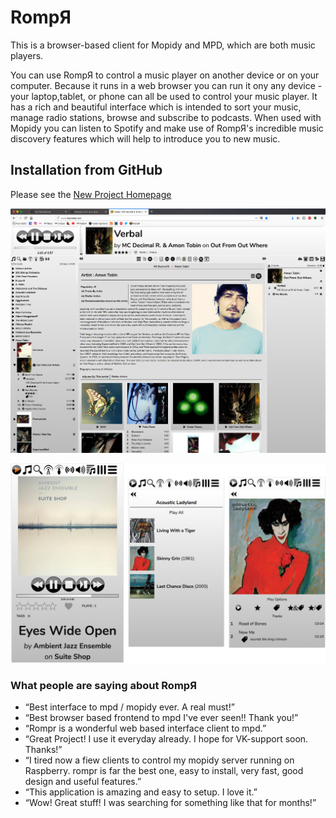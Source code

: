 # RompЯ
This is a browser-based client for Mopidy and MPD, which are both music players.

You can use RompЯ to control a music player on another device or on your computer. Because it runs in a web browser you can run it ony any device - your laptop,tablet, or phone can all be used to control your music player.
It has a rich and beautiful interface which is intended to sort your music, manage radio stations, browse and subscribe to podcasts.
When used with Mopidy you can listen to Spotify and make use of RompЯ's incredible music discovery features which will help to introduce you to new music.

## Installation from GitHub
Please see the [New Project Homepage](https://fatg3erman.github.io/RompR/)

![](docs/images/rompr-1.png)

![](docs/images/rompr-on-a-phone.png)

### What people are saying about RompЯ

* “Best interface to mpd / mopidy ever. A real must!”
* “Best browser based frontend to mpd I've ever seen!! Thank you!”
* “Rompr is a wonderful web based interface client to mpd.”
* “Great Project! I use it everyday already. I hope for VK-support soon. Thanks!”
* “I tired now a fiew clients to control my mopidy server running on Raspberry. rompr is far the best one, easy to install, very fast, good design and useful features.”
* “This application is amazing and easy to setup. I love it.”
* “Wow! Great stuff! I was searching for something like that for months!”